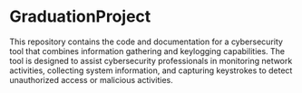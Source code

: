 # GraduationProject
This repository contains the code and documentation for a cybersecurity tool that combines information gathering and keylogging capabilities. The tool is designed to assist cybersecurity professionals in monitoring network activities, collecting system information, and capturing keystrokes to detect unauthorized access or malicious activities.
